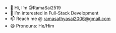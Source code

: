 - 👋 Hi, I’m @RamaSai2519
- 👀 I’m interested in Full-Stack Development
- 📫 Reach me @ ramasathyasai2006@gmail.com
- 😄 Pronouns: He/Him
